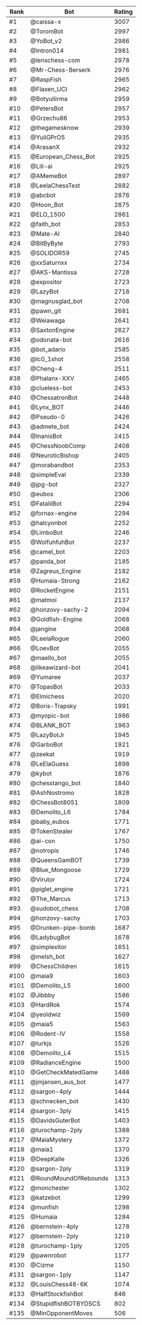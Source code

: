 Rank|Bot|Rating
---|---|---
#1|@caissa-x|3007
#2|@ToromBot|2997
#3|@YoBot_v2|2986
#4|@Intron014|2981
#5|@lenschess-com|2978
#6|@Mr-Chess-Berserk|2976
#7|@RaspFish|2965
#8|@Flaxen_UCI|2962
#9|@Botyuliirma|2959
#10|@PetersBot|2957
#11|@Grzechu86|2953
#12|@thegamesknow|2939
#13|@YuliGPrO5|2935
#14|@ArasanX|2932
#15|@European_Chess_Bot|2925
#16|@Lili-ai|2925
#17|@AMemeBot|2897
#18|@LeelaChessTest|2882
#19|@abcbot|2876
#20|@Hoon_Bot|2875
#21|@ELO_1500|2861
#22|@faith_bot|2853
#23|@Mate-AI|2840
#24|@BitByByte|2793
#25|@SOLIDOR59|2745
#26|@xxSaturnxx|2734
#27|@AKS-Mantissa|2728
#28|@expositor|2723
#29|@LazyBot|2718
#30|@magnusglad_bot|2708
#31|@pawn_git|2681
#32|@Weiawaga|2641
#33|@SaxtonEngine|2627
#34|@odonata-bot|2616
#35|@bot_adario|2585
#36|@lc0_1shot|2558
#37|@Cheng-4|2511
#38|@Phalanx-XXV|2465
#39|@clueless-bot|2453
#40|@ChessatronBot|2448
#41|@Lynx_BOT|2446
#42|@Pseudo-0|2426
#43|@admete_bot|2424
#44|@InanisBot|2415
#45|@ChessNoobComp|2408
#46|@NeuroticBishop|2405
#47|@morabandbot|2353
#48|@simpleEval|2339
#49|@jpg-bot|2327
#50|@eubos|2306
#51|@FataliiBot|2294
#52|@fornax-engine|2294
#53|@halcyonbot|2252
#54|@LimboBot|2246
#55|@WolfuhfuhBot|2237
#56|@camel_bot|2203
#57|@panda_bot|2185
#58|@Zagreus_Engine|2182
#59|@Humaia-Strong|2162
#60|@RocketEngine|2151
#61|@matmoi|2137
#62|@honzovy-sachy-2|2094
#63|@Goldfish-Engine|2068
#64|@jangine|2068
#65|@LeelaRogue|2060
#66|@LoevBot|2055
#67|@maello_bot|2055
#68|@likeawizard-bot|2041
#69|@Yumaree|2037
#70|@TopasBot|2033
#71|@Elmichess|2020
#72|@Boris-Trapsky|1991
#73|@myopic-bot|1986
#74|@BLANK_BOT|1963
#75|@LazyBotJr|1945
#76|@GarboBot|1921
#77|@zeekat|1919
#78|@LeElaGuess|1898
#79|@kybot|1876
#80|@chesstango_bot|1840
#81|@AshNostromo|1828
#82|@ChessBot8051|1809
#83|@Demolito_L6|1784
#84|@baby_eubos|1771
#85|@TokenStealer|1767
#86|@ai-con|1750
#87|@notropis|1746
#88|@QueensGamBOT|1739
#89|@Blue_Mongoose|1729
#90|@Virutor|1724
#91|@piglet_engine|1721
#92|@The_Marcus|1713
#93|@sudobot_chess|1708
#94|@honzovy-sachy|1703
#95|@Drunken-pipe-bomb|1687
#96|@LadybugBot|1678
#97|@simplexitor|1651
#98|@melsh_bot|1627
#99|@ChessChildren|1615
#100|@maia9|1603
#101|@Demolito_L5|1600
#102|@Jibbby|1586
#103|@HardRok|1574
#104|@yeoldwiz|1569
#105|@maia5|1563
#106|@Rodent-IV|1558
#107|@turkjs|1526
#108|@Demolito_L4|1515
#109|@RadianceEngine|1500
#110|@GetCheckMatedGame|1488
#111|@jmjansen_aus_bot|1477
#112|@sargon-4ply|1444
#113|@schnecken_bot|1430
#114|@sargon-3ply|1415
#115|@DavidsGuterBot|1403
#116|@turochamp-2ply|1388
#117|@MaiaMystery|1372
#118|@maia1|1370
#119|@DeepKalle|1326
#120|@sargon-2ply|1319
#121|@RoundMoundOfRebounds|1313
#122|@monchester|1302
#123|@katzebot|1299
#124|@munfish|1298
#125|@Humaia|1284
#126|@bernstein-4ply|1278
#127|@bernstein-2ply|1219
#128|@turochamp-1ply|1205
#129|@pawnrobot|1177
#130|@Cizme|1150
#131|@sargon-1ply|1147
#132|@LouisChess48-6K|1074
#133|@HalfStockfishBot|846
#134|@StupidfishBOTBYDSCS|802
#135|@MinOpponentMoves|506
